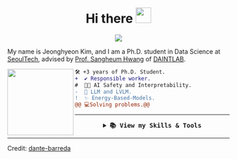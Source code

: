 
<!-- If you enjoyed this, please consider giving a star to the repository on my GitHub profile. -->

  <!-- Welcome -->
<h1  align="center">Hi there <img src="https://media.giphy.com/media/hvRJCLFzcasrR4ia7z/giphy.gif" width="35"></h1>

  <!-- Typing Text -->
<p align="center">
  <img src="https://readme-typing-svg.herokuapp.com?font=ROBOT&duration=2500&size=20&color=39FF14&background=000000&center=true&vCenter=true&width=490&lines=%3E+I'm+a+Ph.D.+student+@+SeoulTech.">
</p>

My name is Jeonghyeon Kim, and I am a Ph.D. student in Data Science at <a href='https://www.seoultech.ac.kr'>SeoulTech</a>, advised by <a href='https://sites.google.com/ds.seoultech.ac.kr/daintlab/members/director?authuser=0'>Prof. Sangheum Hwang</a> of <a href='https://sites.google.com/ds.seoultech.ac.kr/daintlab/'>DAINTLAB</a>.


  <!-- Profile Picture -->
<img align="left" height="150" src="https://i.giphy.com/media/v1.Y2lkPTc5MGI3NjExNjV4N2FrZnM1dmxoMTF3ZGdodzY5aXRjODhhc24yaW90Y3hhZ2I4OSZlcD12MV9pbnRlcm5hbF9naWZfYnlfaWQmY3Q9Zw/QDjpIL6oNCVZ4qzGs7/giphy.webp"/>

  <!-- Description -->
```diff
🛠️ +3 years of Ph.D. Student.
+  ✔️ Responsible worker.
#  👨‍💻 AI Safety and Interpretability.
-  🚀 LLM and LVLM.
!  ✨ Energy-Based-Models. 
@@ 💻Solving problems.@@
```

  <!-- Skills and Tools-->
---
<details align="center">
  <summary>
    <b><samp> 📚 View my Skills & Tools</samp></b>
  </summary>
  <samp>
<table align="center">
    <tr>
        <td style="font-weight: bold; padding-right: 10px; vertical-align: center; border: none;">
          <img src="https://media2.giphy.com/media/QssGEmpkyEOhBCb7e1/giphy.gif?cid=ecf05e47a0n3gi1bfqntqmob8g9aid1oyj2wr3ds3mg700bl&rid=giphy.gif" width="30" alt="Skills gif">
        </td>
        <td>
          <img src="https://cdn.jsdelivr.net/gh/devicons/devicon/icons/python/python-original.svg" width="50" alt="Python logo" />
          <img src="https://cdn.jsdelivr.net/gh/devicons/devicon/icons/pytorch/pytorch-original.svg" width="50" alt="PyTorch logo" />
          <img src="https://cdn.jsdelivr.net/gh/devicons/devicon/icons/tensorflow/tensorflow-original.svg" width="50" alt="TensorFlow logo" />
          <img src="https://cdn.jsdelivr.net/gh/devicons/devicon/icons/java/java-original.svg" width="50" alt="Java logo" />
        </td>
    </tr>
    <tr>
        <td style="font-weight: bold; padding-right: 10px; vertical-align: center; border: none;">
          <img src="https://media.giphy.com/media/TEnXkcsHrP4YedChhA/giphy.gif" width="30" alt="Tools gif">
        </td>
        <td>
         <img src="https://huggingface.co/front/assets/huggingface_logo-noborder.svg" width="50" alt="Hugging Face logo" />
          <img src="https://cdn.jsdelivr.net/gh/devicons/devicon/icons/vscode/vscode-original.svg" width="50" alt="VS Code logo" />
          <img src="https://cdn.jsdelivr.net/gh/devicons/devicon/icons/git/git-original.svg" width="50" alt="Git logo" />
          <img src="https://cdn.jsdelivr.net/gh/devicons/devicon/icons/github/github-original.svg" width="50" alt="GitHub logo" />
          <img src="https://cdn.jsdelivr.net/gh/devicons/devicon/icons/oracle/oracle-original.svg" width="50" alt="Oracle logo" />
        </td>
    </tr>
</table>
 </samp>
</details>


  <!-- Credits -->
------
Credit: [dante-barreda](https://github.com/dante-barreda)
